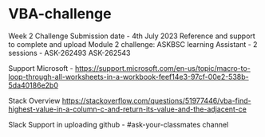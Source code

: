 # VBA-challenge
Week 2 Challenge
Submission date - 4th July 2023
Reference and support to complete and upload Module 2 challenge:
        ASKBSC learning Assistant - 2 sessions - 
                ASK-262493
                ASK-262543

Support Microsoft - 
        https://support.microsoft.com/en-us/topic/macro-to-loop-through-all-worksheets-in-a-workbook-feef14e3-97cf-00e2-538b-5da40186e2b0

Stack Overview
     https://stackoverflow.com/questions/51977446/vba-find-highest-value-in-a-column-c-and-return-its-value-and-the-adjacent-ce

Slack Support in uploading github -
        #ask-your-classmates channel
